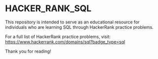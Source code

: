 # HACKER_RANK_SQL

This repository is intended to serve as an educational resource for individuals who are learning SQL through HackerRank practice problems.

For a full list of HackerRank practice problems, visit: https://www.hackerrank.com/domains/sql?badge_type=sql

Thank you for reading!
